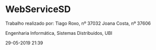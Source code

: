# WebServiceSD

Trabalho realizado por:
Tiago Roxo, nº 37032
Joana Costa, nº 37606

Engenharia Informática, Sistemas Distribuídos, UBI

29-05-2019 21:39
